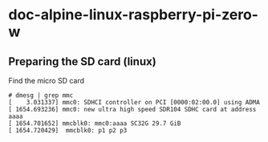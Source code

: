 # doc-alpine-linux-raspberry-pi-zero-w


## Preparing the SD card (linux)

Find the micro SD card

```
# dmesg | grep mmc
[    3.031337] mmc0: SDHCI controller on PCI [0000:02:00.0] using ADMA
[ 1654.693236] mmc0: new ultra high speed SDR104 SDHC card at address aaaa
[ 1654.701652] mmcblk0: mmc0:aaaa SC32G 29.7 GiB
[ 1654.720429]  mmcblk0: p1 p2 p3
```
